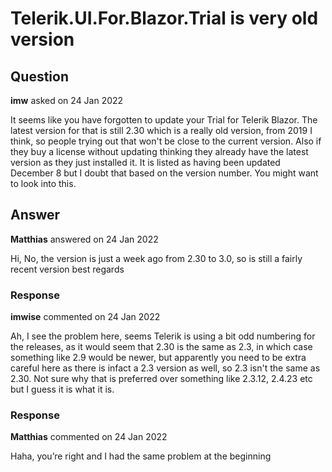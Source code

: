 # Telerik.UI.For.Blazor.Trial is very old version

## Question

**imw** asked on 24 Jan 2022

It seems like you have forgotten to update your Trial for Telerik Blazor. The latest version for that is still 2.30 which is a really old version, from 2019 I think, so people trying out that won't be close to the current version. Also if they buy a license without updating thinking they already have the latest version as they just installed it. It is listed as having been updated December 8 but I doubt that based on the version number. You might want to look into this.

## Answer

**Matthias** answered on 24 Jan 2022

Hi, No, the version is just a week ago from 2.30 to 3.0, so is still a fairly recent version best regards

### Response

**imwise** commented on 24 Jan 2022

Ah, I see the problem here, seems Telerik is using a bit odd numbering for the releases, as it would seem that 2.30 is the same as 2.3, in which case something like 2.9 would be newer, but apparently you need to be extra careful here as there is infact a 2.3 version as well, so 2.3 isn't the same as 2.30. Not sure why that is preferred over something like 2.3.12, 2.4.23 etc but I guess it is what it is.

### Response

**Matthias** commented on 24 Jan 2022

Haha, you’re right and I had the same problem at the beginning
